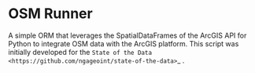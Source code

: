 OSM Runner
==========

A simple ORM that leverages the SpatialDataFrames of the ArcGIS API for Python
to integrate OSM data with the ArcGIS platform. This script was initially
developed for the `State of the Data <https://github.com/ngageoint/state-of-the-data>`_ .
